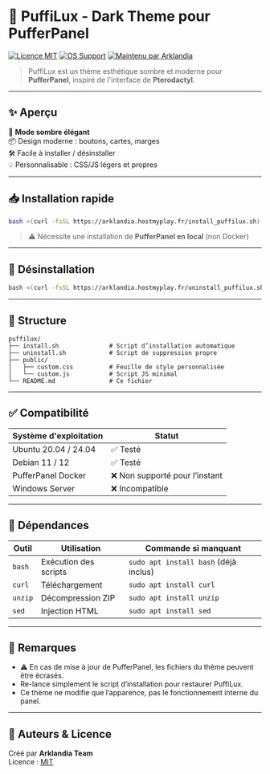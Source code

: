 # 🎨 PuffiLux - Dark Theme pour PufferPanel

[![Licence MIT](https://img.shields.io/badge/Licence-MIT-blue.svg)](LICENSE)
[![OS Support](https://img.shields.io/badge/OS-Linux-orange)]()
[![Maintenu par Arklandia](https://img.shields.io/badge/Maintenu%20par-Arklandia-purple)](https://arklandia.hostmyplay.fr)

> PuffiLux est un thème esthétique sombre et moderne pour **PufferPanel**, inspiré de l'interface de **Pterodactyl**.

---

## ✨ Aperçu

🖤 **Mode sombre élégant**  
📦 Design moderne : boutons, cartes, marges  
🛠️ Facile à installer / désinstaller  
💡 Personnalisable : CSS/JS légers et propres

---

## 📥 Installation rapide

```bash
bash <(curl -fsSL https://arklandia.hostmyplay.fr/install_puffilux.sh)
```

> ⚠️ Nécessite une installation de **PufferPanel en local** (non Docker)

---

## 🔄 Désinstallation

```bash
bash <(curl -fsSL https://arklandia.hostmyplay.fr/uninstall_puffilux.sh)
```

---

## 📁 Structure

```text
puffilux/
├── install.sh              # Script d’installation automatique
├── uninstall.sh            # Script de suppression propre
├── public/
│   ├── custom.css          # Feuille de style personnalisée
│   └── custom.js           # Script JS minimal
└── README.md               # Ce fichier
```

---

## ✅ Compatibilité

| Système d'exploitation | Statut    |
|------------------------|-----------|
| Ubuntu 20.04 / 24.04   | ✅ Testé  |
| Debian 11 / 12         | ✅ Testé  |
| PufferPanel Docker     | ❌ Non supporté pour l’instant |
| Windows Server         | ❌ Incompatible |

---

## 🧩 Dépendances

| Outil   | Utilisation         | Commande si manquant                     |
|--------|----------------------|------------------------------------------|
| `bash` | Exécution des scripts| `sudo apt install bash` (déjà inclus)   |
| `curl` | Téléchargement       | `sudo apt install curl`                 |
| `unzip`| Décompression ZIP    | `sudo apt install unzip`                |
| `sed`  | Injection HTML       | `sudo apt install sed`                  |

---

## 🧠 Remarques

- ⚠️ En cas de mise à jour de PufferPanel, les fichiers du thème peuvent être écrasés.
- Re-lance simplement le script d’installation pour restaurer PuffiLux.
- Ce thème ne modifie que l’apparence, pas le fonctionnement interne du panel.

---

## 👤 Auteurs & Licence

Créé par **Arklandia Team**  
Licence : [MIT](LICENSE)

